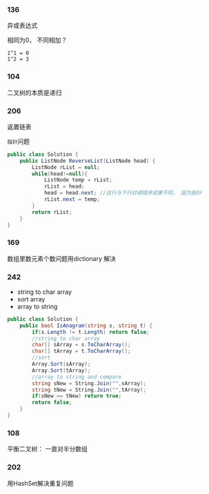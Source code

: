 ### 136

异或表达式

相同为0， 不同相加？
```
1^1 = 0
1^2 = 3
```

### 104

二叉树的本质是递归

### 206

返置链表

`指针`问题

```csharp
public class Solution {
    public ListNode ReverseList(ListNode head) {
        ListNode rList = null;
        while(head!=null){
            ListNode temp = rList;
            rList = head;
            head = head.next; //这行与下行对调顺序结果不同， 因为指针
            rList.next = temp;         
        }
        return rList;
    }
}
```

### 169

数组里数元素个数问题用dictionary 解决

### 242

* string to char array
* sort array
* array to string

```c#
public class Solution {
    public bool IsAnagram(string s, string t) {
        if(s.Length != t.Length) return false;
        //string to char array
        char[] sArray = s.ToCharArray();
        char[] tArray = t.ToCharArray();
        //sort
        Array.Sort(sArray);
        Array.Sort(tArray);
        //array to string and compare
        string sNew = String.Join("",sArray);
        string tNew = String.Join("",tArray);
        if(sNew == tNew) return true;
        return false;
    }
}
```

### 108

平衡二叉树： 一直对半分数组

### 202

用HashSet解决重复问题
